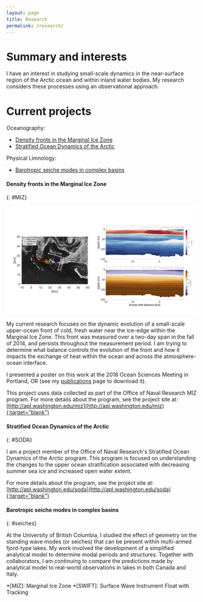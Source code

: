 ```yaml
---
layout: page
title: Research
permalink: /research/
---
```


# Summary and interests

I have an interest in studying small-scale dynamics in the near-surface region of the Arctic ocean and within inland water bodies.  My research considers these processes using an observational approach.  
<!-- For more details about the instrument platforms that I use, see my [Research Methods page](/methods/) -->

# Current projects

Oceanography: <br>
* [Density fronts in the Marginal Ice Zone](#MIZ)
* [Stratified Ocean Dynamics of the Arctic](#SODA)

Physical Limnology:<br>
* [Barotropic seiche modes in complex basins](#seiches)



#### Density fronts in the Marginal Ice Zone
{: #MIZ}

![alt text](/assets/CurrentWork.png "MIZ density fronts")

My current research focuses on the dynamic evolution of a small-scale upper-ocean front of cold, fresh water near the ice-edge within the Marginal Ice Zone.  This front was measured over a two-day span in the fall of 2014, and persists throughout the measurement period.  I am trying to determine what balance controls the evolution of the front and how it impacts the exchange of heat within the ocean and across the atmosphere-ocean interface.  

I presented a poster on this work at the 2018 Ocean Sciences Meeting in Portland, OR (see my [publications](/publications/#posters) page to download it).

This project uses data collected as part of the Office of Naval Research MIZ program.  For more details about the program, see the project site at:
[http://apl.washington.edu/miz](http://apl.washington.edu/miz){:target="blank"}




#### Stratified Ocean Dynamics of the Arctic
{: #SODA}

I am a project member of the Office of Naval Research's Stratified Ocean Dynamics of the Arctic program.  This program is focused on understanding the changes to the upper ocean stratification associated with decreasing summer sea ice and increased open water extent.  

For more details about the program, see the project site at:
[http://apl.washington.edu/soda](http://apl.washington.edu/soda){:target="blank"}


#### Barotropic seiche modes in complex basins
{: #seiches}

At the University of British Columbia, I studied the effect of geometry on the standing wave modes (or seiches) that can be present within multi-armed fjord-type lakes.  My work involved the development of a simplified analytical model to determine modal periods and structures.  Together with collaborators, I am continuing to compare the predictions made by analytical model to real-world observations in lakes in both Canada and Italy.




*[MIZ]: Marginal Ice Zone
*[SWIFT]: Surface Wave Instrument Float with Tracking
